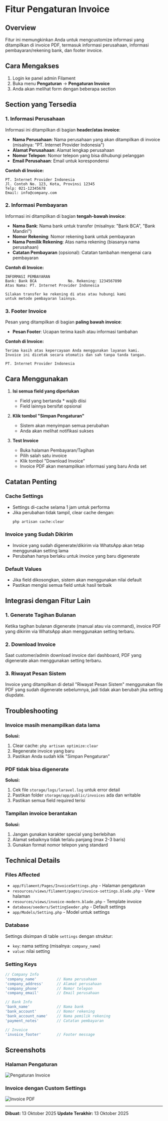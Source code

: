 # Fitur Pengaturan Invoice

## Overview
Fitur ini memungkinkan Anda untuk mengcustomize informasi yang ditampilkan di invoice PDF, termasuk informasi perusahaan, informasi pembayaran/rekening bank, dan footer invoice.

## Cara Mengakses

1. Login ke panel admin Filament
2. Buka menu **Pengaturan** → **Pengaturan Invoice**
3. Anda akan melihat form dengan beberapa section

## Section yang Tersedia

### 1. Informasi Perusahaan
Informasi ini ditampilkan di bagian **header/atas invoice**:

- **Nama Perusahaan**: Nama perusahaan yang akan ditampilkan di invoice (misalnya: "PT. Internet Provider Indonesia")
- **Alamat Perusahaan**: Alamat lengkap perusahaan
- **Nomor Telepon**: Nomor telepon yang bisa dihubungi pelanggan
- **Email Perusahaan**: Email untuk korespondensi

**Contoh di Invoice:**
```
PT. Internet Provider Indonesia
Jl. Contoh No. 123, Kota, Provinsi 12345
Telp: 021-12345678
Email: info@company.com
```

### 2. Informasi Pembayaran
Informasi ini ditampilkan di bagian **tengah-bawah invoice**:

- **Nama Bank**: Nama bank untuk transfer (misalnya: "Bank BCA", "Bank Mandiri")
- **Nomor Rekening**: Nomor rekening bank untuk pembayaran
- **Nama Pemilik Rekening**: Atas nama rekening (biasanya nama perusahaan)
- **Catatan Pembayaran** (opsional): Catatan tambahan mengenai cara pembayaran

**Contoh di Invoice:**
```
INFORMASI PEMBAYARAN
Bank: Bank BCA              No. Rekening: 1234567890
Atas Nama: PT. Internet Provider Indonesia

Silakan transfer ke rekening di atas atau hubungi kami 
untuk metode pembayaran lainnya.
```

### 3. Footer Invoice
Pesan yang ditampilkan di bagian **paling bawah invoice**:

- **Pesan Footer**: Ucapan terima kasih atau informasi tambahan

**Contoh di Invoice:**
```
Terima kasih atas kepercayaan Anda menggunakan layanan kami.
Invoice ini dicetak secara otomatis dan sah tanpa tanda tangan.

PT. Internet Provider Indonesia
```

## Cara Menggunakan

1. **Isi semua field yang diperlukan**
   - Field yang bertanda * wajib diisi
   - Field lainnya bersifat opsional

2. **Klik tombol "Simpan Pengaturan"**
   - Sistem akan menyimpan semua perubahan
   - Anda akan melihat notifikasi sukses

3. **Test Invoice**
   - Buka halaman Pembayaran/Tagihan
   - Pilih salah satu invoice
   - Klik tombol "Download Invoice"
   - Invoice PDF akan menampilkan informasi yang baru Anda set

## Catatan Penting

### Cache Settings
- Settings di-cache selama 1 jam untuk performa
- Jika perubahan tidak tampil, clear cache dengan:
  ```bash
  php artisan cache:clear
  ```

### Invoice yang Sudah Dikirim
- Invoice yang sudah digenerate/dikirim via WhatsApp akan tetap menggunakan setting lama
- Perubahan hanya berlaku untuk invoice yang baru digenerate

### Default Values
- Jika field dikosongkan, sistem akan menggunakan nilai default
- Pastikan mengisi semua field untuk hasil terbaik

## Integrasi dengan Fitur Lain

### 1. Generate Tagihan Bulanan
Ketika tagihan bulanan digenerate (manual atau via command), invoice PDF yang dikirim via WhatsApp akan menggunakan setting terbaru.

### 2. Download Invoice
Saat customer/admin download invoice dari dashboard, PDF yang digenerate akan menggunakan setting terbaru.

### 3. Riwayat Pesan Sistem
Invoice yang ditampilkan di detail "Riwayat Pesan Sistem" menggunakan file PDF yang sudah digenerate sebelumnya, jadi tidak akan berubah jika setting diupdate.

## Troubleshooting

### Invoice masih menampilkan data lama
**Solusi:**
1. Clear cache: `php artisan optimize:clear`
2. Regenerate invoice yang baru
3. Pastikan Anda sudah klik "Simpan Pengaturan"

### PDF tidak bisa digenerate
**Solusi:**
1. Cek file `storage/logs/laravel.log` untuk error detail
2. Pastikan folder `storage/app/public/invoices` ada dan writable
3. Pastikan semua field required terisi

### Tampilan invoice berantakan
**Solusi:**
1. Jangan gunakan karakter special yang berlebihan
2. Alamat sebaiknya tidak terlalu panjang (max 2-3 baris)
3. Gunakan format nomor telepon yang standard

## Technical Details

### Files Affected
- `app/Filament/Pages/InvoiceSettings.php` - Halaman pengaturan
- `resources/views/filament/pages/invoice-settings.blade.php` - View halaman
- `resources/views/invoice-modern.blade.php` - Template invoice
- `database/seeders/SettingSeeder.php` - Default settings
- `app/Models/Setting.php` - Model untuk settings

### Database
Settings disimpan di table `settings` dengan struktur:
- `key`: nama setting (misalnya: `company_name`)
- `value`: nilai setting

### Setting Keys
```php
// Company Info
'company_name'         // Nama perusahaan
'company_address'      // Alamat perusahaan
'company_phone'        // Nomor telepon
'company_email'        // Email perusahaan

// Bank Info
'bank_name'            // Nama bank
'bank_account'         // Nomor rekening
'bank_account_name'    // Nama pemilik rekening
'payment_notes'        // Catatan pembayaran

// Invoice
'invoice_footer'       // Footer message
```

## Screenshots

### Halaman Pengaturan
![Pengaturan Invoice](../screenshots/invoice-settings.png)

### Invoice dengan Custom Settings
![Invoice PDF](../screenshots/invoice-custom.png)

---

**Dibuat:** 13 Oktober 2025
**Update Terakhir:** 13 Oktober 2025


